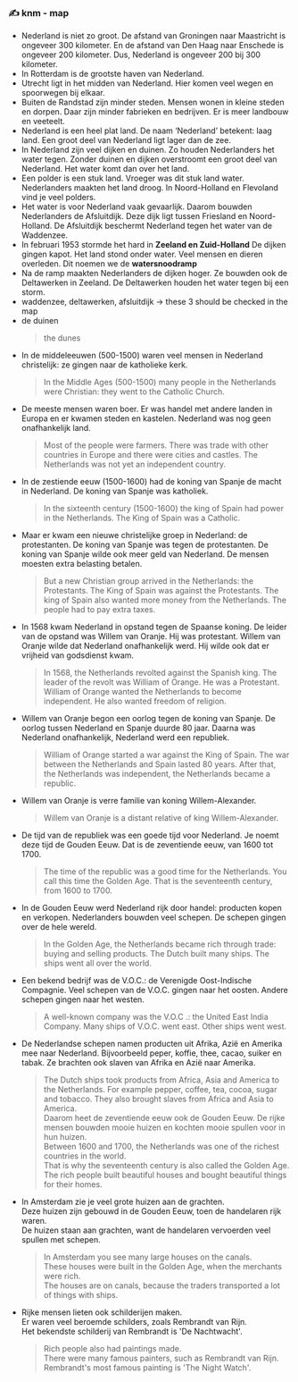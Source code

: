 ### :writing_hand: knm - map
- Nederland is niet zo groot. De afstand van Groningen naar Maastricht is ongeveer 300 kilometer. En de afstand van Den Haag naar Enschede is ongeveer 200 kilometer. Dus, Nederland is ongeveer 200 bij 300 kilometer.
- In Rotterdam is de grootste haven van Nederland.
- Utrecht ligt in het midden van Nederland. Hier komen veel wegen en spoorwegen bij elkaar.
- Buiten de Randstad zijn minder steden. Mensen wonen in kleine steden en dorpen. Daar zijn minder fabrieken en bedrijven. Er is meer landbouw en veeteelt.
- Nederland is een heel plat land.
  De naam ‘Nederland’ betekent: laag land.
  Een groot deel van Nederland ligt lager dan de zee.
- In Nederland zijn veel dijken en duinen.
  Zo houden Nederlanders het water tegen.
  Zonder duinen en dijken overstroomt een groot deel van Nederland.
  Het water komt dan over het land.
- Een polder is een stuk land.
  Vroeger was dit stuk land water.
  Nederlanders maakten het land droog.
  In Noord-Holland en Flevoland vind je veel polders.
- Het water is voor Nederland vaak gevaarlijk.
  Daarom bouwden Nederlanders de Afsluitdijk.
  Deze dijk ligt tussen Friesland en Noord-Holland.
  De Afsluitdijk beschermt Nederland tegen het water van de Waddenzee.
- In februari 1953 stormde het hard in **Zeeland en Zuid-Holland**
  De dijken gingen kapot.
  Het land stond onder water.
  Veel mensen en dieren overleden.
  Dit noemen we de **watersnoodramp**
- Na de ramp maakten Nederlanders de dijken hoger.
  Ze bouwden ook de Deltawerken in Zeeland.
  De Deltawerken houden het water tegen bij een storm.
- waddenzee, deltawerken, afsluitdijk -> these 3 should be checked in the map
- de duinen
    > the dunes
- In de middeleeuwen (500-1500) waren veel mensen in Nederland christelijk: ze gingen naar de katholieke kerk.
    > In the Middle Ages (500-1500) many people in the Netherlands were Christian: they went to the Catholic Church.
- De meeste mensen waren boer.
  Er was handel met andere landen in Europa en er kwamen steden en kastelen.
  Nederland was nog geen onafhankelijk land.
    > Most of the people were farmers.
    > There was trade with other countries in Europe and there were cities and castles.
    > The Netherlands was not yet an independent country.
- In de zestiende eeuw (1500-1600) had de koning van Spanje de macht in Nederland.
  De koning van Spanje was katholiek.
    > In the sixteenth century (1500-1600) the king of Spain had power in the Netherlands.
    > The King of Spain was a Catholic.
- Maar er kwam een nieuwe christelijke groep in Nederland: de protestanten.
  De koning van Spanje was tegen de protestanten.
  De koning van Spanje wilde ook meer geld van Nederland.
  De mensen moesten extra belasting betalen.
    > But a new Christian group arrived in the Netherlands: the Protestants.
    > The King of Spain was against the Protestants.
    > The king of Spain also wanted more money from the Netherlands.
    > The people had to pay extra taxes.
- In 1568 kwam Nederland in opstand tegen de Spaanse koning.
  De leider van de opstand was Willem van Oranje. Hij was protestant.
  Willem van Oranje wilde dat Nederland onafhankelijk werd.
  Hij wilde ook dat er vrijheid van godsdienst kwam.
    > In 1568, the Netherlands revolted against the Spanish king.
    > The leader of the revolt was William of Orange. He was a Protestant.
    > William of Orange wanted the Netherlands to become independent.
    > He also wanted freedom of religion.
- Willem van Oranje begon een oorlog tegen de koning van Spanje.
  De oorlog tussen Nederland en Spanje duurde 80 jaar.
  Daarna was Nederland onafhankelijk, Nederland werd een republiek.
    > William of Orange started a war against the King of Spain.
    > The war between the Netherlands and Spain lasted 80 years.
    > After that, the Netherlands was independent, the Netherlands became a republic.
- Willem van Oranje is verre familie van koning Willem-Alexander.
    > Willem van Oranje is a distant relative of king Willem-Alexander.
- De tijd van de republiek was een goede tijd voor Nederland.
  Je noemt deze tijd de Gouden Eeuw.
  Dat is de zeventiende eeuw, van 1600 tot 1700.
    > The time of the republic was a good time for the Netherlands.
    > You call this time the Golden Age.
    > That is the seventeenth century, from 1600 to 1700.
- In de Gouden Eeuw werd Nederland rijk door handel: producten kopen en verkopen. 
  Nederlanders bouwden veel schepen.
  De schepen gingen over de hele wereld.
    > In the Golden Age, the Netherlands became rich through trade: buying and selling products. 
    > The Dutch built many ships. The ships went all over the world.
- Een bekend bedrijf was de V.O.C.: de Verenigde Oost-Indische Compagnie.
  Veel schepen van de V.O.C. gingen naar het oosten.
  Andere schepen gingen naar het westen.
    > A well-known company was the V.O.C .: the United East India Company.
    > Many ships of V.O.C. went east.
    > Other ships went west.
- De Nederlandse schepen namen producten uit Afrika, Azië en Amerika mee naar Nederland.
  Bijvoorbeeld peper, koffie, thee, cacao, suiker en tabak.
  Ze brachten ook slaven van Afrika en Azië naar Amerika.
    > The Dutch ships took products from Africa, Asia and America to the Netherlands. 
    > For example pepper, coffee, tea, cocoa, sugar and tobacco. 
    > They also brought slaves from Africa and Asia to America.  
  Daarom heet de zeventiende eeuw ook de Gouden Eeuw.
  De rijke mensen bouwden mooie huizen en kochten mooie spullen voor in hun huizen.  
    > Between 1600 and 1700, the Netherlands was one of the richest countries in the world.  
    > That is why the seventeenth century is also called the Golden Age.  
    > The rich people built beautiful houses and bought beautiful things for their homes.  
- In Amsterdam zie je veel grote huizen aan de grachten.  
  Deze huizen zijn gebouwd in de Gouden Eeuw, toen de handelaren rijk waren.  
  De huizen staan aan grachten, want de handelaren vervoerden veel spullen met schepen.  
    > In Amsterdam you see many large houses on the canals.  
    > These houses were built in the Golden Age, when the merchants were rich.  
    > The houses are on canals, because the traders transported a lot of things with ships.  
- Rijke mensen lieten ook schilderijen maken.  
  Er waren veel beroemde schilders, zoals Rembrandt van Rijn.  
  Het bekendste schilderij van Rembrandt is 'De Nachtwacht'.  
    > Rich people also had paintings made.  
    > There were many famous painters, such as Rembrandt van Rijn.  
    > Rembrandt's most famous painting is 'The Night Watch'.  
  